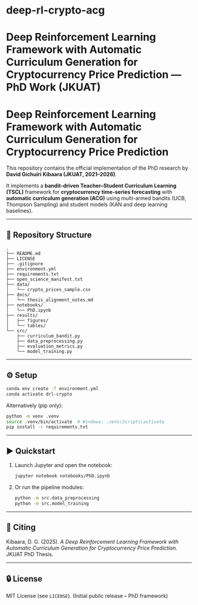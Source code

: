 # deep-rl-crypto-acg
Deep Reinforcement Learning Framework with Automatic Curriculum Generation for Cryptocurrency Price Prediction — PhD Work (JKUAT)
=======
# Deep Reinforcement Learning Framework with Automatic Curriculum Generation for Cryptocurrency Price Prediction

This repository contains the official implementation of the PhD research by **David Gichuiri Kibaara (JKUAT, 2021–2026)**.

It implements a **bandit-driven Teacher–Student Curriculum Learning (TSCL)** framework for **cryptocurrency time-series forecasting** with **automatic curriculum generation (ACG)** using multi-armed bandits (UCB, Thompson Sampling) and student models (KAN and deep learning baselines).

---

## 📁 Repository Structure

```
.
├── README.md
├── LICENSE
├── .gitignore
├── environment.yml
├── requirements.txt
├── open_science_manifest.txt
├── data/
│   └── crypto_prices_sample.csv
├── docs/
│   └── thesis_alignment_notes.md
├── notebooks/
│   └── PhD.ipynb
├── results/
│   ├── figures/
│   └── tables/
└── src/
    ├── curriculum_bandit.py
    ├── data_preprocessing.py
    ├── evaluation_metrics.py
    └── model_training.py
```

---

## ⚙️ Setup

```bash
conda env create -f environment.yml
conda activate drl-crypto
```

Alternatively (pip only):

```bash
python -m venv .venv
source .venv/bin/activate  # Windows: .venv\Scripts\activate
pip install -r requirements.txt
```

---

## ▶️ Quickstart

1. Launch Jupyter and open the notebook:
   ```bash
   jupyter notebook notebooks/PhD.ipynb
   ```
2. Or run the pipeline modules:
   ```bash
   python -m src.data_preprocessing
   python -m src.model_training
   ```

---

## 🧠 Citing

Kibaara, D. G. (2025). *A Deep Reinforcement Learning Framework with Automatic Curriculum Generation for Cryptocurrency Price Prediction.* JKUAT PhD Thesis.

---

## 🔒 License

MIT License (see `LICENSE`).
(Initial public release – PhD framework)
